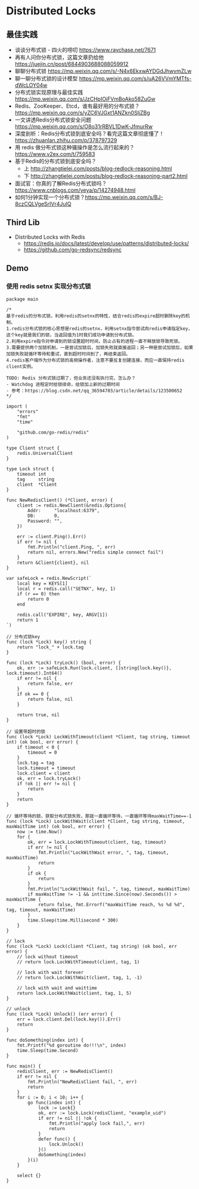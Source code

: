 # Distributed Locks

## 最佳实践
- 谈谈分布式锁 - 四火的唠叨 https://www.raychase.net/7671
- 再有人问你分布式锁，这篇文章扔给他 https://juejin.cn/post/6844903688088059912
- 聊聊分布式锁 https://mp.weixin.qq.com/s/-N4x6EkxwAYDGdJhwvmZLw
- 聊一聊分布式锁的设计模型 https://mp.weixin.qq.com/s/uA26VVmYMTfs-dWcLOY04w
- 分布式锁实现原理与最佳实践 https://mp.weixin.qq.com/s/JzCHpIOiFVmBoAko58ZuGw
- Redis、ZooKeeper、Etcd，谁有最好用的分布式锁？https://mp.weixin.qq.com/s/yZC6VJGxt1ANZkn0SljZBg
- 一文讲透Redis分布式锁安全问题 https://mp.weixin.qq.com/s/O8o31rRBVL1DwK-JfmurRw
- 深度剖析：Redis分布式锁到底安全吗？看完这篇文章彻底懂了！https://zhuanlan.zhihu.com/p/378797329
- 用 redis 做分布式锁这种骚操作是怎么流行起来的？https://www.v2ex.com/t/759583
- 基于Redis的分布式锁到底安全吗？
  - 上 http://zhangtielei.com/posts/blog-redlock-reasoning.html
  - 下 http://zhangtielei.com/posts/blog-redlock-reasoning-part2.html
- 面试官：你真的了解Redis分布式锁吗？https://www.cnblogs.com/yeya/p/14274948.html
- 如何1分钟实现一个分布式锁？https://mp.weixin.qq.com/s/BJ-8czCQLVgeSrIVr4JuIQ


## Third Lib
- Distributed Locks with Redis
  - https://redis.io/docs/latest/develop/use/patterns/distributed-locks/
  - https://github.com/go-redsync/redsync


## Demo
### 使用 redis setnx 实现分布式锁
```
package main

/*
基于redis的分布式锁，利用redis的setnx的特性，结合redis的expire超时删除key的机制。
1.redis分布式锁的核心思想是redis的setnx，利用setnx指令尝试向redis申请指定key，这个key就是我们的锁，当返回值为1时我们成功申请到分布式锁。
2.利用expire指令对申请到的锁设置超时时间，防止占有的进程一直不释放锁导致死锁。
3.需要提供两个加锁机制，一是尝试加锁后，加锁失败就直接返回；另一种是尝试加锁后，如果加锁失败就循环等待和重试，直到超时时间到了，再结束返回。
4.redis客户端作为分布式锁的高频操作者，注意不要反复创建连接，而应一直保持redis client实例。

TODO: Redis 分布式锁过期了，但业务还没有执行完，怎么办？
- Watchdog 进程定时给锁续命，给锁加上新的过期时间
- 参考：https://blog.csdn.net/qq_36594703/article/details/123500652
*/

import (
	"errors"
	"fmt"
	"time"

	"github.com/go-redis/redis"
)

type Client struct {
	redis.UniversalClient
}

type Lock struct {
	timeout int
	tag     string
	client  *Client
}

func NewRedisClient() (*Client, error) {
	client := redis.NewClient(&redis.Options{
		Addr:     "localhost:6379",
		DB:       0,
		Password: "",
	})

	err := client.Ping().Err()
	if err != nil {
		fmt.Println("client.Ping, ", err)
		return nil, errors.New("redis simple connect fail")
	}
	return &Client{client}, nil
}

var safeLock = redis.NewScript(`
	local key = KEYS[1]
	local r = redis.call("SETNX", key, 1)
	if (r == 0) then
		return 0
	end

	redis.call("EXPIRE", key, ARGV[1])
	return 1
`)

// 分布式锁key
func (lock *Lock) key() string {
	return "lock_" + lock.tag
}

func (lock *Lock) tryLock() (bool, error) {
	ok, err := safeLock.Run(lock.client, []string{lock.key()}, lock.timeout).Int64()
	if err != nil {
		return false, err
	}
	if ok == 0 {
		return false, nil
	}

	return true, nil
}

// 设置带超时的锁
func (lock *Lock) LockWithTimeout(client *Client, tag string, timeout int) (ok bool, err error) {
	if timeout < 0 {
		timeout = 0
	}
	lock.tag = tag
	lock.timeout = timeout
	lock.client = client
	ok, err = lock.tryLock()
	if !ok || err != nil {
		return
	}
	return
}

// 循环等待的锁，获取分布式锁失败，那就一直循环等待，一直循环等待maxWaitTime==-1
func (lock *Lock) LockWithWait(client *Client, tag string, timeout, maxWaitTime int) (ok bool, err error) {
	now := time.Now()
	for {
		ok, err = lock.LockWithTimeout(client, tag, timeout)
		if err != nil {
			fmt.Println("LockWithWait error, ", tag, timeout, maxWaitTime)
			return
		}
		if ok {
			return
		}
		fmt.Println("LockWithWait fail, ", tag, timeout, maxWaitTime)
		if maxWaitTime != -1 && int(time.Since(now).Seconds()) > maxWaitTime {
			return false, fmt.Errorf("maxWaitTime reach, %s %d %d", tag, timeout, maxWaitTime)
		}
		time.Sleep(time.Millisecond * 300)
	}
}

// lock
func (lock *Lock) Lock(client *Client, tag string) (ok bool, err error) {
	// lock without timeout
	// return lock.LockWithTimeout(client, tag, 1)

	// lock with wait forever
	// return lock.LockWithWait(client, tag, 1, -1)

	// lock with wait and waittime
	return lock.LockWithWait(client, tag, 1, 5)
}

// unlock
func (lock *Lock) Unlock() (err error) {
	err = lock.client.Del(lock.key()).Err()
	return
}

func doSomething(index int) {
	fmt.Printf("%d goroutine do!!!\n", index)
	time.Sleep(time.Second)
}

func main() {
	redisClient, err := NewRedisClient()
	if err != nil {
		fmt.Println("NewRedisClient fail, ", err)
		return
	}
	for i := 0; i < 10; i++ {
		go func(index int) {
			lock := Lock{}
			ok, err := lock.Lock(redisClient, "example_uid")
			if err != nil || !ok {
				fmt.Println("apply lock fail,", err)
				return
			}
			defer func() {
				lock.Unlock()
			}()
			doSomething(index)
		}(i)
	}

	select {}
}

```
